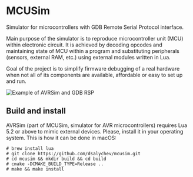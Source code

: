 MCUSim
======
Simulator for microcontrollers with GDB Remote Serial Protocol interface.

Main purpose of the simulator is to reproduce microcontroller unit (MCU)
within electronic circuit. It is achieved by decoding opcodes and
maintaining state of MCU within a program and substituting peripherals
(sensors, external RAM, etc.) using external modules written in Lua.

Goal of the project is to simplify firmware debugging of a real hardware
when not all of its components are available, affordable or easy to
set up and run.

![Example of AVRSim and GDB RSP](https://i.imgur.com/vRkcXQR.gif)

Build and install
-----------------
AVRSim (part of MCUSim, simulator for AVR microcontrollers) requires Lua 5.2
or above to mimic external devices. Please, install it in your operating
system. This is how it can be done in macOS:

	# brew install lua
	# git clone https://github.com/dsalychev/mcusim.git
	# cd mcusim && mkdir build && cd build
	# cmake -DCMAKE_BUILD_TYPE=Release ..
	# make && make install
